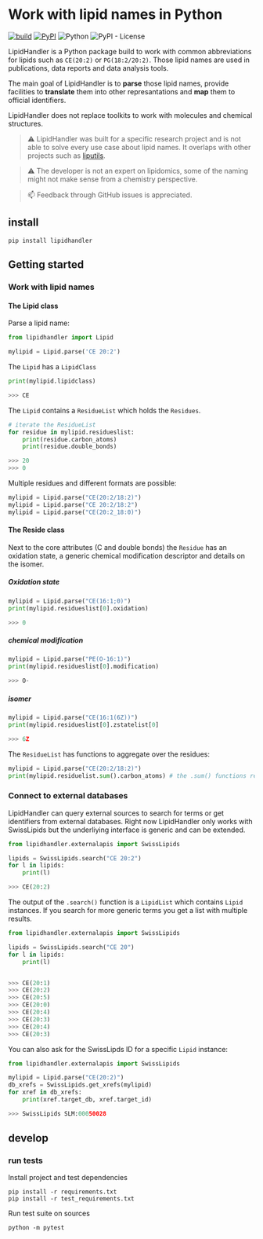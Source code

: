 # Work with lipid names in Python

[![build](https://github.com/kaiserpreusse/lipidhandler/workflows/build/badge.svg)](https://github.com/kaiserpreusse/lipidhandler/actions?query=workflow%3Abuild)
[![PyPI](https://img.shields.io/pypi/v/lipidhandler)](https://pypi.org/project/lipidhandler)
![Python](https://img.shields.io/badge/Python-3.7%20%7C%203.8%20%7C%203.9-blue)
![PyPI - License](https://img.shields.io/pypi/l/lipidhandler)

LipidHandler is a Python package build to work with common abbreviations for lipids such as `CE(20:2)` or 
`PG(18:2/20:2)`. Those lipid names are used in publications, data reports and data analysis tools.

The main goal of LipidHandler is to **parse** those lipid names, provide facilities to **translate** 
them into other represantations and **map** them to official identifiers.

LipidHandler does not replace toolkits to work with molecules and chemical structures.

> :warning: LipidHandler was built for a specific research project and is not able to
> solve every use case about lipid names. It overlaps with other projects such as [liputils](https://github.com/Stemanz/liputils).


> :warning: The developer is not an expert on lipidomics, some of the naming might not make sense
> from a chemistry perspective.

> :mailbox: Feedback through GitHub issues is appreciated.

## install

`pip install lipidhandler`


## Getting started

### Work with lipid names
#### The Lipid class
Parse a lipid name:

```python
from lipidhandler import Lipid

mylipid = Lipid.parse('CE 20:2')
```

The `Lipid` has a `LipidClass`

```python
print(mylipid.lipidclass)

>>> CE
```

The `Lipid` contains a `ResidueList` which holds the `Residues`.

```python
# iterate the ResidueList
for residue in mylipid.residueslist:
    print(residue.carbon_atoms)
    print(residue.double_bonds)

>>> 20
>>> 0
```

Multiple residues and different formats are possible:

```python
mylipid = Lipid.parse("CE(20:2/18:2)")
mylipid = Lipid.parse("CE 20:2/18:2")
mylipid = Lipid.parse("CE(20:2_18:0)")
```
#### The Reside class
Next to the core attributes (C and double bonds) the `Residue` has an oxidation state, a generic
chemical modification descriptor and details on the isomer.

##### Oxidation state
```python
mylipid = Lipid.parse("CE(16:1;0)")
print(mylipid.residueslist[0].oxidation)

>>> 0
```
##### chemical modification

```python
mylipid = Lipid.parse("PE(O-16:1)")
print(mylipid.residueslist[0].modification)

>>> O-
```

##### isomer

```python
mylipid = Lipid.parse("CE(16:1(6Z))")
print(mylipid.residueslist[0].zstatelist[0]

>>> 6Z
```

The `ResidueList` has functions to aggregate over the residues:

```python
mylipid = Lipid.parse("CE(20:2/18:2)")
print(mylipid.residuelist.sum().carbon_atoms) # the .sum() functions returns a Residue instancte
```

### Connect to external databases
LipidHandler can query external sources to search for terms or get identifiers from external databases.
Right now LipidHandler only works with SwissLipids but the underliying interface is generic and
 can be extended. 

```python
from lipidhandler.externalapis import SwissLipids

lipids = SwissLipids.search("CE 20:2")
for l in lipids:
    print(l)

>>> CE(20:2)
```
The output of the `.search()` function is a `LipidList` which contains `Lipid` instances. If you 
search for more generic terms you get a list with multiple results.

```python
from lipidhandler.externalapis import SwissLipids

lipids = SwissLipids.search("CE 20")
for l in lipids:
    print(l)


>>> CE(20:1)
>>> CE(20:2)
>>> CE(20:5)
>>> CE(20:0)
>>> CE(20:4)
>>> CE(20:3)
>>> CE(20:4)
>>> CE(20:3)
```

You can also ask for the SwissLipds ID for a specific `Lipid` instance:

```python
from lipidhandler.externalapis import SwissLipids

mylipid = Lipid.parse("CE(20:2)")
db_xrefs = SwissLipids.get_xrefs(mylipid)
for xref in db_xrefs:
    print(xref.target_db, xref.target_id)

>>> SwissLipids SLM:00050028
```

## develop

### run tests
Install project and test dependencies

```shell script
pip install -r requirements.txt
pip install -r test_requirements.txt
```

Run test suite on sources

```shell script
python -m pytest
```
